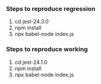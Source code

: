 ### Steps to reproduce regression

1. cd jest-24.3.0
2. npm install
3. npx babel-node index.js

### Steps to reproduce working

1. cd jest-24.1.0
2. npm install
3. npx babel-node index.js
